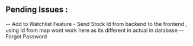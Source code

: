 ## Pending Issues :
-- Add to Watchlist Feature
    - Send Stock Id from backend to the frontend , using Id from map wont work here as its different in actual in database 
-- Forgot Password